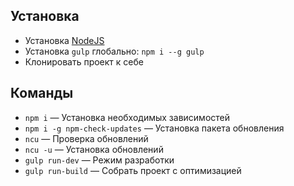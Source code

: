 ## Установка
* Установка [NodeJS](https://nodejs.org/en/)
* Установка ```gulp``` глобально: ```npm i --g gulp```
* Клонировать проект к себе

## Команды
* ```npm i``` — Установка необходимыx зависимостей
* ```npm i -g npm-check-updates``` — Установка пакета обновления
* ```ncu``` — Проверка обновлений
* ```ncu -u``` — Установка обновлений
* ```gulp run-dev``` — Режим разработки
* ```gulp run-build``` — Cобрать проект с оптимизацией
